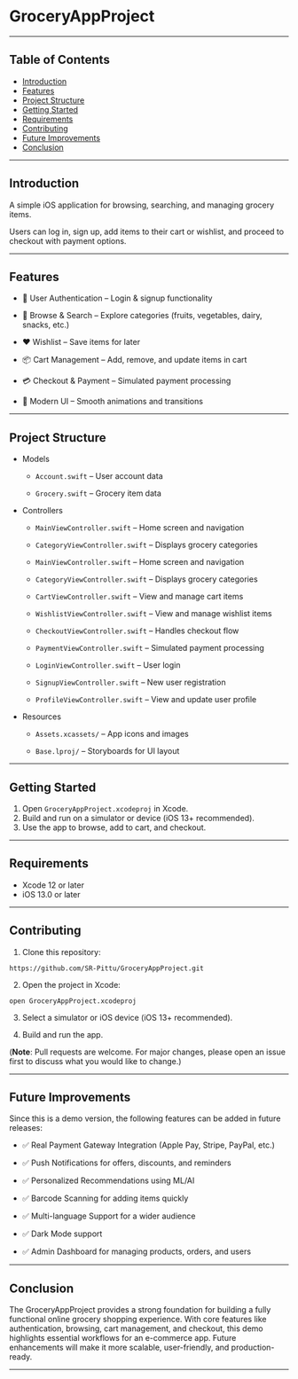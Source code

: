 # GroceryAppProject

---
## Table of Contents


- [Introduction](#introduction)
- [Features](#features)
- [Project Structure](#project-structure)
- [Getting Started](#getting-started)
- [Requirements](#requirements)
- [Contributing](#contributing)
- [Future Improvements](#future-improvements)
- [Conclusion](#conclusion)


---

## Introduction


A simple iOS application for browsing, searching, and managing grocery items. 

Users can log in, sign up, add items to their cart or wishlist, and proceed to checkout with payment options.

---

## Features

- 🔑 User Authentication – Login & signup functionality

- 🛒 Browse & Search – Explore categories (fruits, vegetables, dairy, snacks, etc.)

- ❤️ Wishlist – Save items for later

- 📦 Cart Management – Add, remove, and update items in cart

- 💳 Checkout & Payment – Simulated payment processing

- 🎨 Modern UI – Smooth animations and transitions

---

## Project Structure

- Models

  - `Account.swift` – User account data

  - `Grocery.swift` – Grocery item data

- Controllers

  -  `MainViewController.swift` – Home screen and navigation

  -  `CategoryViewController.swift` – Displays grocery categories

  -  `MainViewController.swift` – Home screen and navigation

  -  `CategoryViewController.swift` – Displays grocery categories

  -  `CartViewController.swift` – View and manage cart items

  -  `WishlistViewController.swift` – View and manage wishlist items

  -  `CheckoutViewController.swift` – Handles checkout flow

  - `PaymentViewController.swift` – Simulated payment processing

  - `LoginViewController.swift` – User login

  - `SignupViewController.swift` – New user registration

  - `ProfileViewController.swift` – View and update user profile

- Resources

  - `Assets.xcassets/` – App icons and images

  - `Base.lproj/` – Storyboards for UI layout

---

## Getting Started

1. Open `GroceryAppProject.xcodeproj` in Xcode.
2. Build and run on a simulator or device (iOS 13+ recommended).
3. Use the app to browse, add to cart, and checkout.

---

## Requirements

- Xcode 12 or later
- iOS 13.0 or later

---

## Contributing

1. Clone this repository:

```
https://github.com/SR-Pittu/GroceryAppProject.git
```

2. Open the project in Xcode:

```
open GroceryAppProject.xcodeproj
```

3. Select a simulator or iOS device (iOS 13+ recommended).

4. Build and run the app.


(**Note**: Pull requests are welcome. For major changes, please open an issue first to discuss what you would like to change.)

---

## Future Improvements

Since this is a demo version, the following features can be added in future releases:

- ✅ Real Payment Gateway Integration (Apple Pay, Stripe, PayPal, etc.)

- ✅ Push Notifications for offers, discounts, and reminders

- ✅ Personalized Recommendations using ML/AI

- ✅ Barcode Scanning for adding items quickly

- ✅ Multi-language Support for a wider audience

- ✅ Dark Mode support

- ✅ Admin Dashboard for managing products, orders, and users

---

## Conclusion

The GroceryAppProject provides a strong foundation for building a fully functional online grocery shopping experience. With core features like authentication, browsing, cart management, and checkout, this demo highlights essential workflows for an e-commerce app. Future enhancements will make it more scalable, user-friendly, and production-ready.

--- 
